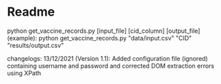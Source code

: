 # Readme

python get_vaccine_records.py [input_file] [cid_column] [output_file]<br>
(example): python get_vaccine_records.py "data/input.csv" "CID" "results/output.csv"

changelogs:
13/12/2021 (Version 1.1): Added configuration file (ignored) containing username and password and corrected DOM extraction errors using XPath
